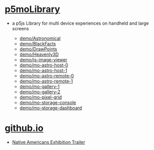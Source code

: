 # [p5moLibrary](https://github.com/molab-itp/p5moLibrary)

- a p5js Library for multi device experiences on handheld and large screens

  - [demo/Astronomical](demo/Astronomical?v=50)
  - [demo/BlackFacts](demo/BlackFacts?v=50)
  - [demo/DrawPoints](demo/DrawPoints)
  - [demo/Heavenly3D](demo/Heavenly3D?v=50)
  - [demo/js-image-viewer](demo/js-image-viewer)
  - [demo/mo-astro-host-0](demo/mo-astro-host-0/)
  - [demo/mo-astro-host-1](demo/mo-astro-host-1/)
  - [demo/mo-astro-remote-0](demo/mo-astro-remote-0/)
  - [demo/mo-astro-remote-1](demo/mo-astro-remote-1/)
  - [demo/mo-gallery-1](demo/mo-gallery-1/)
  - [demo/mo-gallery-2](demo/mo-gallery-2)
  - [demo/mo-pixel-grid](demo/mo-pixel-grid?v=50)
  - [demo/mo-storage-console](demo/mo-storage-console?v=50)
  - [demo/mo-storage-dashboard](demo/mo-storage-dashboard?v=50)

# [github.io](https://molab-itp.github.io/p5moLibrary/src?v=50)

- [Native Americans Exhibition Trailer](demo/BlackFacts?playlist=hpjNGTYvpxw)

<!--
# https://www.youtube.com/watch?v=hpjNGTYvpxw
# The Land Carries Our Ancestors: Contemporary Art by Native Americans Exhibition Trailer
 -->
